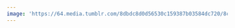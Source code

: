 ```yaml
---
image: 'https://64.media.tumblr.com/8dbdc8d0d56530c159387b03584dc720/8ca8c28af139cd6d-bf/s640x960/c31efe8040fa7e56d51536a14a2ca742f367884c.jpg'
---
```

